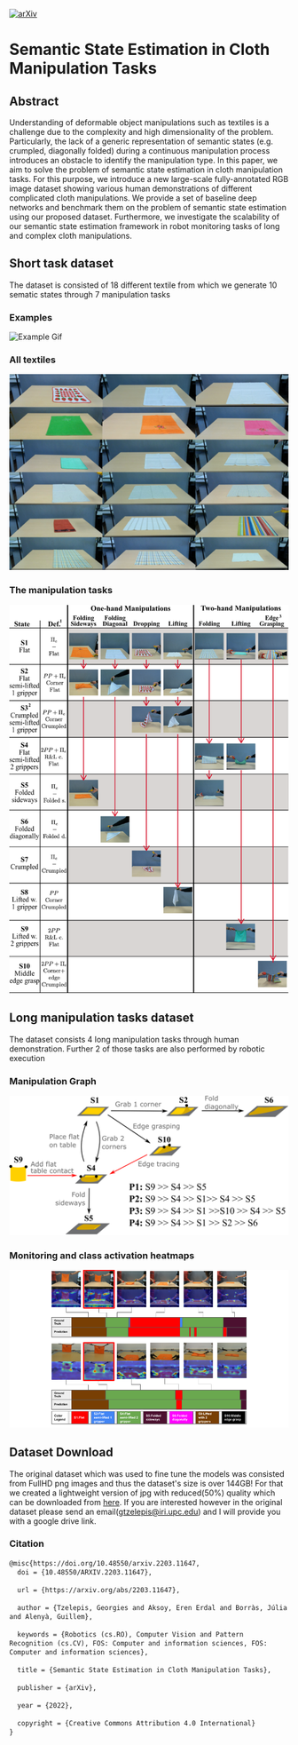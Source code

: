 [![arXiv](https://img.shields.io/badge/arXiv-2203.11647-b31b1b.svg)](https://arxiv.org/abs/2203.11647)
# Semantic State Estimation in Cloth Manipulation Tasks

## Abstract 

Understanding  of deformable object manipulations such as textiles is a challenge due to the complexity and high dimensionality of the problem.
Particularly, the lack of a generic representation of semantic states (e.g. crumpled, diagonally folded) during a continuous manipulation process introduces an obstacle to identify the manipulation type. In this paper, we aim to solve the problem of semantic state estimation in cloth manipulation tasks.
For this purpose, we introduce a new large-scale fully-annotated RGB image dataset showing various human demonstrations of different complicated cloth manipulations. 
We provide a set of baseline deep networks and benchmark them on the problem of semantic state estimation using our proposed dataset.
Furthermore, we investigate the scalability of our semantic state estimation framework in robot monitoring tasks of long and complex cloth manipulations.

## Short task dataset

The dataset is consisted of 18 different textile from which we generate 10 sematic states through 7 manipulation tasks

### Examples 
![Example Gif](/images/datagen_example.gif)


### All textiles
![Alt text](/images/All_textile_object.png "All textile objects")

### The manipulation tasks
![Alt text](/images/States_And_Manipulations.png "States and Manipulations")

## Long manipulation tasks dataset

The dataset consists 4 long manipulation tasks through human demonstration. Further 2 of those tasks are also performed by robotic execution

### Manipulation Graph
![Alt text](/images/Graph_V3.png "Manipulation Graph")

### Monitoring and class activation heatmaps

![Alt text](/images/human_robot.png "Monitoring and Class Activation Heatmaps")

## Dataset Download

The original dataset which was used to fine tune the models was consisted from FullHD 
png images and thus the dataset's size is over 144GB! For that we created a lightweight 
version of jpg with reduced(50%) quality which can be downloaded from
[here](https://drive.google.com/file/d/1C45KLXAGonlDZyuatITktkntpthVk9N8/view?usp=sharing).
If you are interested however in the original dataset please send an email(gtzelepis@iri.upc.edu) and I will provide you with a google drive link.
### Citation

```
@misc{https://doi.org/10.48550/arxiv.2203.11647,
  doi = {10.48550/ARXIV.2203.11647},
  
  url = {https://arxiv.org/abs/2203.11647},
  
  author = {Tzelepis, Georgies and Aksoy, Eren Erdal and Borràs, Júlia and Alenyà, Guillem},
  
  keywords = {Robotics (cs.RO), Computer Vision and Pattern Recognition (cs.CV), FOS: Computer and information sciences, FOS: Computer and information sciences},
  
  title = {Semantic State Estimation in Cloth Manipulation Tasks},
  
  publisher = {arXiv},
  
  year = {2022},
  
  copyright = {Creative Commons Attribution 4.0 International}
}
```
